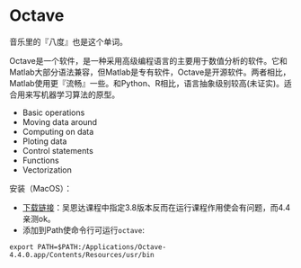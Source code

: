 # Octave

音乐里的『八度』也是这个单词。

Octave是一个软件，是一种采用高级编程语言的主要用于数值分析的软件。它和Matlab大部分语法兼容，但Matlab是专有软件，Octave是开源软件。两者相比，Matlab使用更『流畅』一些。和Python、R相比，语言抽象级别较高(未证实)。适合用来写机器学习算法的原型。

- Basic operations
- Moving data around
- Computing on data
- Ploting data
- Control statements
- Functions
- Vectorization

安装（MacOS）：

- [下载链接](https://wiki.octave.org/Octave_for_macOS)：吴恩达课程中指定3.8版本反而在运行课程作用使会有问题，而4.4亲测ok。
- 添加到Path使命令行可运行`octave`:

```
export PATH=$PATH:/Applications/Octave-4.4.0.app/Contents/Resources/usr/bin
```

